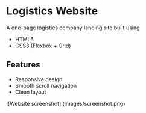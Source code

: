 # Logistics Website

A one-page logistics company landing site built using
- HTML5
- CSS3 (Flexbox + Grid)

## Features
- Responsive design
- Smooth scroll navigation
- Clean layout

![Website screenshot] (images/screenshot.png)
